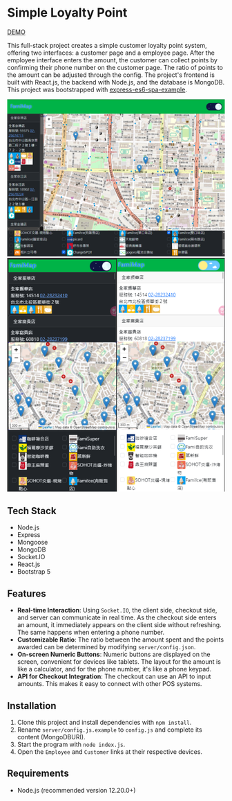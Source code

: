 # Simple Loyalty Point

[DEMO](https://scott.is-a.dev/)

This full-stack project creates a simple customer loyalty point system, offering two interfaces: a customer page and a employee page. After the employee interface enters the amount, the customer can collect points by confirming their phone number on the customer page. The ratio of points to the amount can be adjusted through the config. The project's frontend is built with React.js, the backend with Node.js, and the database is MongoDB. This project was bootstrapped with [express-es6-spa-example](https://github.com/scott1991/express-es6-spa-example).

![screenshot1](READMEassets/p1.png)
![screenshot2](READMEassets/p2.png)

## Tech Stack

- Node.js
- Express
- Mongoose
- MongoDB
- Socket.IO
- React.js
- Bootstrap 5

## Features

- **Real-time Interaction**: Using `Socket.IO`, the client side, checkout side, and server can communicate in real time. As the checkout side enters an amount, it immediately appears on the client side without refreshing. The same happens when entering a phone number.
- **Customizable Ratio**: The ratio between the amount spent and the points awarded can be determined by modifying `server/config.json`.
- **On-screen Numeric Buttons**: Numeric buttons are displayed on the screen, convenient for devices like tablets. The layout for the amount is like a calculator, and for the phone number, it's like a phone keypad.
- **API for Checkout Integration**: The checkout can use an API to input amounts. This makes it easy to connect with other POS systems.

## Installation
1. Clone this project and install dependencies with `npm install`.
2. Rename `server/config.js.example` to `config.js` and complete its content (MongoDBURI).
3. Start the program with `node index.js`.
4. Open the `Employee` and `Customer` links at their respective devices.

## Requirements

- Node.js (recommended version 12.20.0+)
